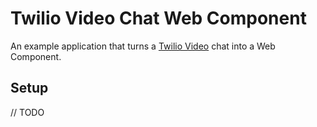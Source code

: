# Twilio Video Chat Web Component

An example application that turns a [Twilio Video](http://twilio.com/video) chat into a Web Component.

## Setup

// TODO
